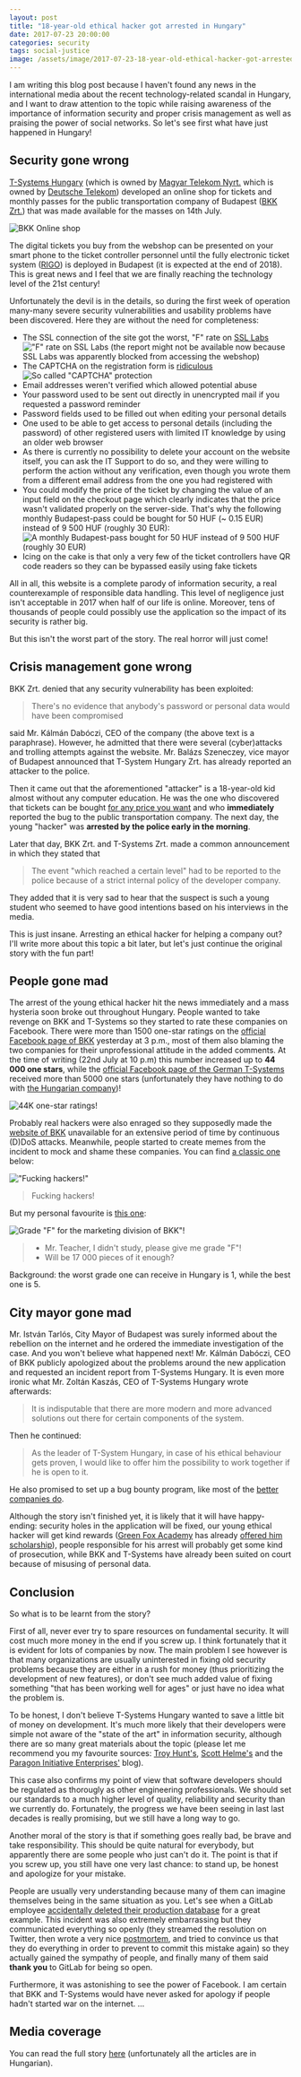 ```yaml
---
layout: post
title: "18-year-old ethical hacker got arrested in Hungary"
date: 2017-07-23 20:00:00
categories: security
tags: social-justice
image: /assets/image/2017-07-23-18-year-old-ethical-hacker-got-arrested-in-hungary/cover.jpg
---
```


I am writing this blog post because I haven't found any news in the international media about the recent technology-related
scandal in Hungary, and I want to draw attention to the topic while raising awareness of the importance of information
security and proper crisis management as well as praising the power of social networks. So let's see first what have just
happened in Hungary!

## Security gone wrong

[T-Systems Hungary][t-systems-hu-website] (which is owned by [Magyar Telekom Nyrt.][telekom-website] which is owned by
[Deutsche Telekom][deutsche-telekom-website]) developed an online shop for tickets and monthly passes for the public
transportation company of Budapest ([BKK Zrt.][bkk-website]) that was made available for the masses on 14th July.

![BKK Online shop][bkk-app]

The digital tickets you buy from the webshop can be presented on your smart phone to the ticket controller personnel
until the fully electronic ticket system ([RIGO][rigo-website]) is deployed in Budapest (it is expected at the end of 2018).
This is great news and I feel that we are finally reaching the technology level of the 21st century!

Unfortunately the devil is in the details, so during the first week of operation many-many severe security vulnerabilities
and usability problems have been discovered. Here they are without the need for completeness:

- The SSL connection of the site got the worst, "F" rate on [SSL Labs][bkk-ssl-report]
!["F" rate on SSL Labs][bkk-ssl] (the report might not be available now because SSL Labs was apparently blocked from
accessing the webshop)
- The CAPTCHA on the registration form is [ridiculous][bkk-captcha-twitter]
![So called "CAPTCHA" protection][bkk-captcha]
- Email addresses weren't verified which allowed potential abuse
- Your password used to be sent out directly in unencrypted mail if you requested a password reminder
- Password fields used to be filled out when editing your personal details
- One used to be able to get access to personal details (including the password) of other registered users with limited
IT knowledge by using an older web browser
- As there is currently no possibility to delete your account on the website itself, you can ask the IT Support to do so,
and they were willing to perform the action without any verification, even though you wrote them from a different email
address from the one you had registered with
- You could modify the price of the ticket by changing the value of an input field on the checkout page which clearly
indicates that the price wasn't validated properly on the server-side. That's why the following monthly Budapest-pass
could be bought for 50 HUF (~ 0.15 EUR) instead of 9 500 HUF (roughly 30 EUR):
![A monthly Budapest-pass bought for 50 HUF instead of 9 500 HUF (roughly 30 EUR)][bkk-ticket]
- Icing on the cake is that only a very few of the ticket controllers have QR code readers so they can be bypassed
easily using fake tickets

All in all, this website is a complete parody of information security, a real counterexample of responsible data handling.
This level of negligence just isn't acceptable in 2017 when half of our life is online. Moreover, tens of thousands
of people could possibly use the application so the impact of its security is rather big.

But this isn't the worst part of the story. The real horror will just come!

## Crisis management gone wrong

BKK Zrt. denied that any security vulnerability has been exploited:

> There's no evidence that anybody's password or personal data would have been compromised

said Mr. Kálmán Dabóczi, CEO of the company (the above text is a paraphrase). However, he admitted that there were several
(cyber)attacks and trolling attempts against the website. Mr. Balázs Szeneczey, vice mayor of Budapest announced that
T-System Hungary Zrt. has already reported an attacker to the police.

Then it came out that the aforementioned "attacker" is a 18-year-old kid almost without any computer education. He was
the one who discovered that tickets can be bought [for any price you want](#security-gone-wrong) and who **immediately**
reported the bug to the public transportation company. The next day, the young "hacker" was **arrested by the police early in
the morning**.

Later that day, BKK Zrt. and T-Systems Zrt. made a common announcement in which they stated that

> The event "which reached a certain level" had to be reported to the police because of a strict internal
policy of the developer company.

They added that it is very sad to hear that the suspect is such a young student who seemed to have good intentions
based on his interviews in the media.

This is just insane. Arresting an ethical hacker for helping a company out? I'll write more about this topic a bit later,
but let's just continue the original story with the fun part!

## People gone mad

The arrest of the young ethical hacker hit the news immediately and a mass hysteria soon broke out throughout Hungary.
People wanted to take revenge on BKK and T-Systems so they started to rate these companies on Facebook. There were more
than 1500 one-star ratings on the [official Facebook page of BKK][bkk-facebook] yesterday at 3 p.m., most of them also
blaming the two companies for their unprofessional attitude in the added comments. At the time of writing (22nd July at 10 p.m)
this number increased up to **44 000 one stars**, while the [official Facebook page of the German T-Systems][t-systems-de-facebook] 
received more than 5000 one stars (unfortunately they have nothing to do with [the Hungarian company][t-systems-hu-facebook])!

![44K one-star ratings!][bkk-rating]

Probably real hackers were also enraged so they supposedly made the [website of BKK][bkk-website]
unavailable for an extensive period of time by continuous (D)DoS attacks. Meanwhile, people started to create
memes from the incident to mock and shame these companies. You can find [a classic one][bkk-meme1-facebook]
below:

!["Fucking hackers!"][bkk-meme1]

> Fucking hackers!

But my personal favourite is [this one][bkk-meme2-facebook]:

![Grade "F" for the marketing division of BKK"!][bkk-meme2]

>- Mr. Teacher, I didn't study, please give me grade "F"!
>- Will be 17 000 pieces of it enough?

Background: the worst grade one can receive in Hungary is 1, while the best one is 5.

## City mayor gone mad

Mr. István Tarlós, City Mayor of Budapest was surely informed about the rebellion on the internet and he ordered the
immediate investigation of the case. And you won't believe what happened next! Mr. Kálmán Dabóczi, CEO of BKK publicly
apologized about the problems around the new application and requested an incident report from T-Systems Hungary. It is
even more ironic what Mr. Zoltán Kaszás, CEO of T-Systems Hungary wrote afterwards:

> It is indisputable that there are more modern and more advanced solutions out there for certain components of the
system.

Then he continued:

> As the leader of T-System Hungary, in case of his ethical behaviour gets proven, I would like to offer him the
possibility to work together if he is open to it.

He also promised to set up a bug bounty program, like most of the [better companies do][github-bounty].

Although the story isn't finished yet, it is likely that it will have happy-ending: security holes in the application
will be fixed, our young ethical hacker will get kind rewards ([Green Fox Academy][greenfox-website] has already
[offered him scholarship][greenfox-facebook]), people responsible for his arrest will probably get some kind of prosecution,
while BKK and T-Systems have already been suited on court because of misusing of personal data.

## Conclusion

So what is to be learnt from the story?

First of all, never ever try to spare resources on fundamental security. It will cost much more money in the end if you
screw up. I think fortunately that it is evident for lots of companies by now. The main problem I see however is that
many organizations are usually uninterested in fixing old security problems because they are either in a rush for money
(thus prioritizing the development of new features), or don't see much added value of fixing something "that has been
working well for ages" or just have no idea what the problem is.

To be honest, I don't believe T-Systems Hungary wanted to save a little bit of money on development. It's much more
likely that their developers were simple not aware of the "state of the art" in information security, although there are
so many great materials about the topic (please let me recommend you my favourite sources: [Troy Hunt's][troy-hunt-blog],
[Scott Helme's][scott-helme-blog] and the [Paragon Initiative Enterprises'][paragonie-blog] blog).

This case also confirms my point of view that software developers should be regulated as thorougly as other engineering
professionals. We should set our standards to a much higher level of quality, reliability and security than we currently
do. Fortunately, the progress we have been seeing in last last decades is really promising, but we still have a long way
to go.

Another moral of the story is that if something goes really bad, be brave and take responsibility. This should be quite
natural for everybody, but apparently there are some people who just can't do it. The point is that if you screw up,
you still have one very last chance: to stand up, be honest and apologize for your mistake.

People are usually very understanding because many of them can imagine themselves being in the same situation as you.
Let's see when a GitLab employee [accidentally deleted their production database][gitlab-incident] for a great example.
This incident was also extremely embarrassing but they communicated everything so openly (they streamed the resolution
on Twitter, then wrote a very nice [postmortem][gitlab-postmortem], and tried to convince us that they do everything in
order to prevent to commit this mistake again) so they actually gained the sympathy of people, and finally many of them
said **thank you** to GitLab for being so open.

Furthermore, it was astonishing to see the power of Facebook. I am certain that BKK and T-Systems would have never asked
for apology if people hadn't started war on the internet. ...

## Media coverage

You can read the full story [here][index-bkk-tag] (unfortunately all the articles are in Hungarian).

[bkk-website]: https://bkk.hu/
[bkk-facebook]: https://www.facebook.com/bkkbudapest/
[bkk-captcha-twitter]: https://twitter.com/vista_df/status/885797914437705729
[bkk-ssl-report]: https://www.ssllabs.com/ssltest/analyze.html?d=shop.bkk.hu
[bkk-meme1-facebook]: https://www.facebook.com/bkkmemes/photos/a.398918943784228.1073741827.398912580451531/516520218690766/
[bkk-meme2-facebook]: https://www.facebook.com/tibiatya/photos/a.191488314324804.47864.185770441563258/1115162175290742/
[rigo-website]: https://rigo.bkk.hu/
[t-systems-hu-website]: https://www.t-systems.hu/
[t-systems-hu-facebook]: https://www.facebook.com/tsystemshungary/
[deutsche-telekom-website]: https://www.telekom.com
[t-systems-de-facebook]: https://www.facebook.com/tsystems/
[telekom-website]: https://www.telekom.hu
[index-bkk-tag]: http://index.hu/24ora/?cimke=bkk+e-jegy
[github-bounty]: https://bounty.github.com
[greenfox-website]: https://www.en.greenfoxacademy.com/
[greenfox-facebook]: https://www.facebook.com/greenfoxacademy/posts/2035341296693791
[gitlab-incident]: https://about.gitlab.com/2017/02/01/gitlab-dot-com-database-incident/
[gitlab-postmortem]: https://about.gitlab.com/2017/02/10/postmortem-of-database-outage-of-january-31/
[troy-hunt-blog]: https://troyhunt.com
[scott-helme-blog]: https://scotthelme.co.uk/
[paragonie-blog]: https://paragonie.com/blog

[bkk-app]: /assets/image/2017-07-23-18-year-old-ethical-hacker-got-arrested-in-hungary/bkk-app.jpg
[bkk-ssl]: /assets/image/2017-07-23-18-year-old-ethical-hacker-got-arrested-in-hungary/bkk-ssl.jpg
[bkk-captcha]: /assets/image/2017-07-23-18-year-old-ethical-hacker-got-arrested-in-hungary/bkk-captcha.jpg
[bkk-ticket]: /assets/image/2017-07-23-18-year-old-ethical-hacker-got-arrested-in-hungary/bkk-ticket.jpg
[bkk-rating]: /assets/image/2017-07-23-18-year-old-ethical-hacker-got-arrested-in-hungary/bkk-rating.jpg
[bkk-meme1]: /assets/image/2017-07-23-18-year-old-ethical-hacker-got-arrested-in-hungary/bkk-meme1.jpg
[bkk-meme2]: /assets/image/2017-07-23-18-year-old-ethical-hacker-got-arrested-in-hungary/bkk-meme2.jpg

